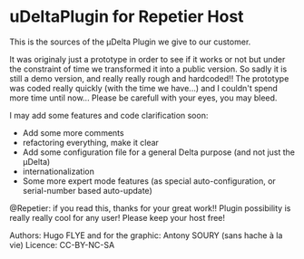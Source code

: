 uDeltaPlugin for Repetier Host
==============================

This is the sources of the µDelta Plugin we give to our customer.

It was originaly just a prototype in order to see if it works or not
but under the constraint of time we transformed it into a public version.
So sadly it is still a demo version, and really really rough and hardcoded!!
The prototype was coded really quickly (with the time we have...) and I couldn't spend more time until now...
Please be carefull with your eyes, you may bleed.

I may add some features and code clarification soon:
- Add some more comments
- refactoring everything, make it clear
- Add some configuration file for a general Delta purpose (and not just the µDelta)
- internationalization
- Some more expert mode features (as special auto-configuration, or serial-number based auto-update)


@Repetier: if you read this, thanks for your great work!! 
Plugin possibility is really really cool for any user! Please keep your host free!

Authors: Hugo FLYE and for the graphic: Antony SOURY (sans hache à la vie)
Licence: CC-BY-NC-SA 
